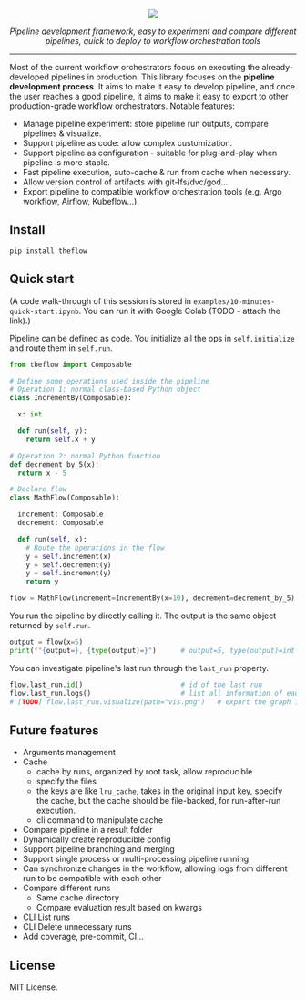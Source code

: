 <!-- # theflow -->

<p align="center">
  <img src="https://github-production-user-asset-6210df.s3.amazonaws.com/35283585/261831199-64e90674-e34e-42a5-bada-65cd21aae4ee.png">
</p>

<p align="center">
    <em>Pipeline development framework, easy to experiment and compare different pipelines, quick to deploy to workflow orchestration tools</em>
</p>

---

Most of the current workflow orchestrators focus on executing the already-developed pipelines in production. This library focuses on the **pipeline development process**. It aims to make it easy to develop pipeline, and once the user reaches a good pipeline, it aims to make it easy to export to other production-grade workflow orchestrators. Notable features:

- Manage pipeline experiment: store pipeline run outputs, compare pipelines & visualize.
- Support pipeline as code: allow complex customization.
- Support pipeline as configuration - suitable for plug-and-play when pipeline is more stable.
- Fast pipeline execution, auto-cache & run from cache when necessary.
- Allow version control of artifacts with git-lfs/dvc/god...
- Export pipeline to compatible workflow orchestration tools (e.g. Argo workflow, Airflow, Kubeflow...).

## Install

```shell
pip install theflow
```

## Quick start

(A code walk-through of this session is stored in `examples/10-minutes-quick-start.ipynb`. You can run it with Google Colab (TODO - attach the link).)

Pipeline can be defined as code. You initialize all the ops in `self.initialize` and route them in `self.run`.

```python
from theflow import Composable

# Define some operations used inside the pipeline
# Operation 1: normal class-based Python object
class IncrementBy(Composable):

  x: int

  def run(self, y):
    return self.x + y

# Operation 2: normal Python function
def decrement_by_5(x):
  return x - 5

# Declare flow
class MathFlow(Composable):

  increment: Composable
  decrement: Composable

  def run(self, x):
    # Route the operations in the flow
    y = self.increment(x)
    y = self.decrement(y)
    y = self.increment(y)
    return y

flow = MathFlow(increment=IncrementBy(x=10), decrement=decrement_by_5)
```

You run the pipeline by directly calling it. The output is the same object returned by `self.run`.

```python
output = flow(x=5)
print(f"{output=}, {type(output)=}")      # output=5, type(output)=int
```

You can investigate pipeline's last run through the `last_run` property.

```python
flow.last_run.id()                        # id of the last run
flow.last_run.logs()                      # list all information of each step
# [TODO] flow.last_run.visualize(path="vis.png")   # export the graph in `vis.png` file
```

<!-- The information above is also automatically stored in the project root's `.theflow` directory. You can use the `flow` CLI command to list all runs, get each run detail, and compare runs. A UI for run management is trivially implemented with the `theflow[ui]` that allow managing the experiments through a web-based UI.

```shell
# list all runs in the directory
$ theflow list

# view detail of a run
$ theflow run <run-id>

# compare 2 runs
$ theflow diff <run-id-1> <run-id-2>

# show the UI, require `pip install theflow[ui]`, ctrl+c to stop the UI
$ theflow ui
```

(TODO - attach the UI screenshot).

`theflow` allows exporting the pipeline into a yaml file, which then can be used to share with each other

```python
flow.export_pipeline("pipeline.yaml")     # (TODO - attach screesamplesnshots)
```

You can modify the step inside the yaml file, and `theflow` can run the pipeline according to the new graph.

(TODO - attach URL to detailed documentation for each of the step above) -->

## Future features

- Arguments management
- Cache
  - cache by runs, organized by root task, allow reproducible
  - specify the files
  - the keys are like `lru_cache`, takes in the original input key, specify
    the cache, but the cache should be file-backed, for run-after-run execution.
  - cli command to manipulate cache
- Compare pipeline in a result folder
- Dynamically create reproducible config
- Support pipeline branching and merging
- Support single process or multi-processing pipeline running
- Can synchronize changes in the workflow, allowing logs from different run to be compatible with each other
- Compare different runs
  - Same cache directory
  - Compare evaluation result based on kwargs
- CLI List runs
- CLI Delete unnecessary runs
- Add coverage, pre-commit, CI...

## License

MIT License.
